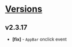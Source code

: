 # [Versions](https://github.com/Tracktor/design-system/releases)

## v2.3.17
- **[fix]** - `AppBar` onclick event
